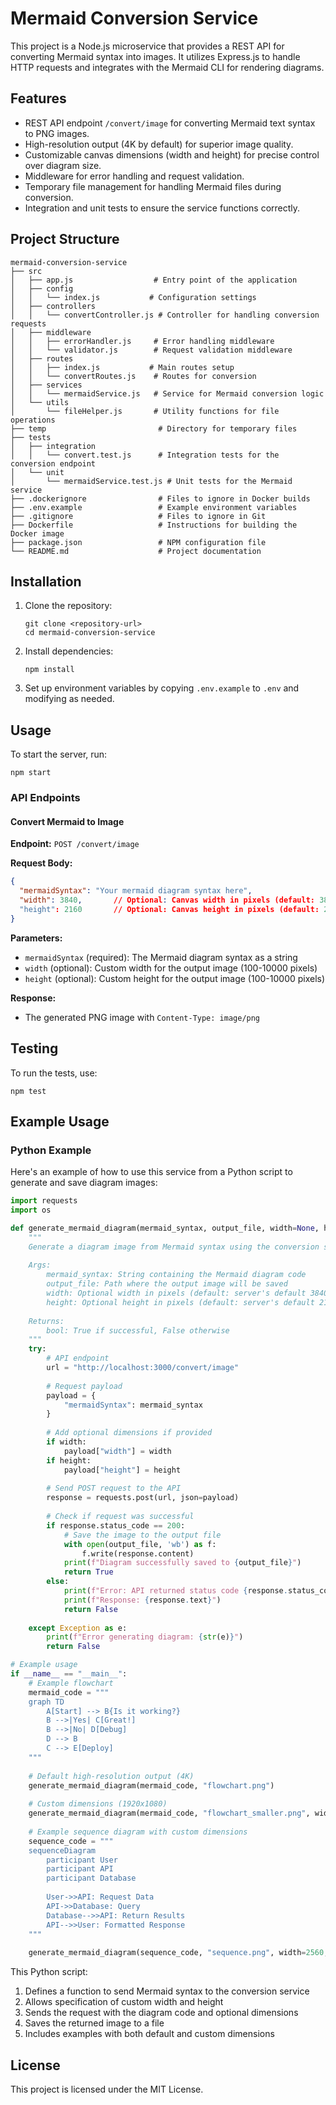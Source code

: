 # Mermaid Conversion Service

This project is a Node.js microservice that provides a REST API for converting Mermaid syntax into images. It utilizes Express.js to handle HTTP requests and integrates with the Mermaid CLI for rendering diagrams.

## Features

- REST API endpoint `/convert/image` for converting Mermaid text syntax to PNG images.
- High-resolution output (4K by default) for superior image quality.
- Customizable canvas dimensions (width and height) for precise control over diagram size.
- Middleware for error handling and request validation.
- Temporary file management for handling Mermaid files during conversion.
- Integration and unit tests to ensure the service functions correctly.

## Project Structure

```
mermaid-conversion-service
├── src
│   ├── app.js                  # Entry point of the application
│   ├── config
│   │   └── index.js           # Configuration settings
│   ├── controllers
│   │   └── convertController.js # Controller for handling conversion requests
│   ├── middleware
│   │   ├── errorHandler.js     # Error handling middleware
│   │   └── validator.js        # Request validation middleware
│   ├── routes
│   │   ├── index.js           # Main routes setup
│   │   └── convertRoutes.js    # Routes for conversion
│   ├── services
│   │   └── mermaidService.js   # Service for Mermaid conversion logic
│   └── utils
│       └── fileHelper.js       # Utility functions for file operations
├── temp                         # Directory for temporary files
├── tests
│   ├── integration
│   │   └── convert.test.js      # Integration tests for the conversion endpoint
│   └── unit
│       └── mermaidService.test.js # Unit tests for the Mermaid service
├── .dockerignore                # Files to ignore in Docker builds
├── .env.example                 # Example environment variables
├── .gitignore                   # Files to ignore in Git
├── Dockerfile                   # Instructions for building the Docker image
├── package.json                 # NPM configuration file
└── README.md                    # Project documentation
```

## Installation

1. Clone the repository:
   ```
   git clone <repository-url>
   cd mermaid-conversion-service
   ```

2. Install dependencies:
   ```
   npm install
   ```

3. Set up environment variables by copying `.env.example` to `.env` and modifying as needed.

## Usage

To start the server, run:
```
npm start
```

### API Endpoints

#### Convert Mermaid to Image

**Endpoint:** `POST /convert/image`

**Request Body:**

```json
{
  "mermaidSyntax": "Your mermaid diagram syntax here",
  "width": 3840,       // Optional: Canvas width in pixels (default: 3840)
  "height": 2160       // Optional: Canvas height in pixels (default: 2160)
}
```

**Parameters:**
- `mermaidSyntax` (required): The Mermaid diagram syntax as a string
- `width` (optional): Custom width for the output image (100-10000 pixels)
- `height` (optional): Custom height for the output image (100-10000 pixels)

**Response:**
- The generated PNG image with `Content-Type: image/png`

## Testing

To run the tests, use:
```
npm test
```

## Example Usage

### Python Example

Here's an example of how to use this service from a Python script to generate and save diagram images:

```python
import requests
import os

def generate_mermaid_diagram(mermaid_syntax, output_file, width=None, height=None):
    """
    Generate a diagram image from Mermaid syntax using the conversion service.
    
    Args:
        mermaid_syntax: String containing the Mermaid diagram code
        output_file: Path where the output image will be saved
        width: Optional width in pixels (default: server's default 3840px)
        height: Optional height in pixels (default: server's default 2160px)
    
    Returns:
        bool: True if successful, False otherwise
    """
    try:
        # API endpoint
        url = "http://localhost:3000/convert/image"
        
        # Request payload
        payload = {
            "mermaidSyntax": mermaid_syntax
        }
        
        # Add optional dimensions if provided
        if width:
            payload["width"] = width
        if height:
            payload["height"] = height
        
        # Send POST request to the API
        response = requests.post(url, json=payload)
        
        # Check if request was successful
        if response.status_code == 200:
            # Save the image to the output file
            with open(output_file, 'wb') as f:
                f.write(response.content)
            print(f"Diagram successfully saved to {output_file}")
            return True
        else:
            print(f"Error: API returned status code {response.status_code}")
            print(f"Response: {response.text}")
            return False
            
    except Exception as e:
        print(f"Error generating diagram: {str(e)}")
        return False

# Example usage
if __name__ == "__main__":
    # Example flowchart
    mermaid_code = """
    graph TD
        A[Start] --> B{Is it working?}
        B -->|Yes| C[Great!]
        B -->|No| D[Debug]
        D --> B
        C --> E[Deploy]
    """
    
    # Default high-resolution output (4K)
    generate_mermaid_diagram(mermaid_code, "flowchart.png")
    
    # Custom dimensions (1920x1080)
    generate_mermaid_diagram(mermaid_code, "flowchart_smaller.png", width=1920, height=1080)
    
    # Example sequence diagram with custom dimensions
    sequence_code = """
    sequenceDiagram
        participant User
        participant API
        participant Database
        
        User->>API: Request Data
        API->>Database: Query
        Database-->>API: Return Results
        API-->>User: Formatted Response
    """
    
    generate_mermaid_diagram(sequence_code, "sequence.png", width=2560, height=1440)
```

This Python script:
1. Defines a function to send Mermaid syntax to the conversion service
2. Allows specification of custom width and height
3. Sends the request with the diagram code and optional dimensions
4. Saves the returned image to a file
5. Includes examples with both default and custom dimensions

## License

This project is licensed under the MIT License.